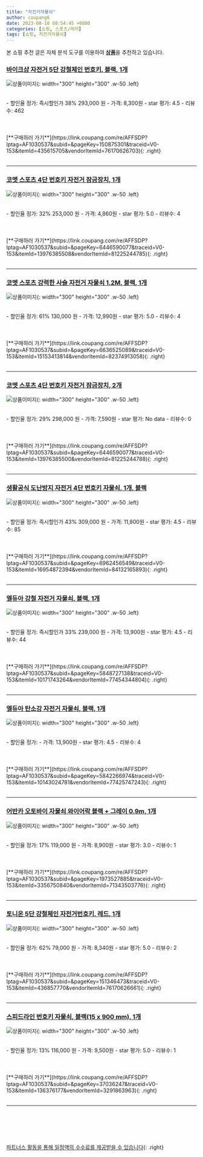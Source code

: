 ```yaml
---
title: "자전거자물쇠"
author: coupang6
date: 2023-08-18 08:54:45 +0800
categories: [쇼핑, 스포츠/레저]
tags: [쇼핑, 자전거자물쇠]
---
```


본 쇼핑 추천 글은 자체 분석 도구를 이용하여 [**상품**](https://link.coupang.com/a/bao1ui)을 추천하고 있습니다.

### [바이크샵 자전거 5단 강철체인 번호키, 블랙, 1개](https://link.coupang.com/re/AFFSDP?lptag=AF1030537&subid=&pageKey=150875301&traceid=V0-153&itemId=435615705&vendorItemId=76170626703)

![상품이미지](https://thumbnail6.coupangcdn.com/thumbnails/remote/230x230ex/image/vendor_inventory/1e8c/9fdb21ad979146e5228e957e0548d045de3fcfe861eb7ef75dbdbef281f4.jpg){: width="300" height="300" .w-50 .left}


<br>
- 할인율 정가: 즉시할인가 38%  293,000   원
- 가격: 8,300원
- star 평가: 4.5
- 리뷰수: 462
<br>
<br>
<br>
<br>
[**구매하러 가기**](https://link.coupang.com/re/AFFSDP?lptag=AF1030537&subid=&pageKey=150875301&traceid=V0-153&itemId=435615705&vendorItemId=76170626703){: .right}
<br>
<br>

---

### [코멧 스포츠 4단 번호키 자전거 잠금장치, 1개](https://link.coupang.com/re/AFFSDP?lptag=AF1030537&subid=&pageKey=6446590077&traceid=V0-153&itemId=13976385508&vendorItemId=81225244785)

![상품이미지](https://thumbnail7.coupangcdn.com/thumbnails/remote/230x230ex/image/retail/images/7798266608223854-8abbb13e-16c1-47db-baa5-6cceadf74b13.jpg){: width="300" height="300" .w-50 .left}


<br>
- 할인율 정가: 32%  253,000   원
- 가격: 4,860원
- star 평가: 5.0
- 리뷰수: 4
<br>
<br>
<br>
<br>
[**구매하러 가기**](https://link.coupang.com/re/AFFSDP?lptag=AF1030537&subid=&pageKey=6446590077&traceid=V0-153&itemId=13976385508&vendorItemId=81225244785){: .right}
<br>
<br>

---

### [코멧 스포츠 강력한 사슬 자전거 자물쇠 1.2M, 블랙, 1개](https://link.coupang.com/re/AFFSDP?lptag=AF1030537&subid=&pageKey=6636525089&traceid=V0-153&itemId=15153413814&vendorItemId=82374913058)

![상품이미지](https://thumbnail6.coupangcdn.com/thumbnails/remote/230x230ex/image/retail/images/7811706626284709-b8f53240-a712-4a23-a887-f787e48f79f4.jpg){: width="300" height="300" .w-50 .left}


<br>
- 할인율 정가: 61%  130,000   원
- 가격: 12,990원
- star 평가: 5.0
- 리뷰수: 4
<br>
<br>
<br>
<br>
[**구매하러 가기**](https://link.coupang.com/re/AFFSDP?lptag=AF1030537&subid=&pageKey=6636525089&traceid=V0-153&itemId=15153413814&vendorItemId=82374913058){: .right}
<br>
<br>

---

### [코멧 스포츠 4단 번호키 자전거 잠금장치, 2개](https://link.coupang.com/re/AFFSDP?lptag=AF1030537&subid=&pageKey=6446590077&traceid=V0-153&itemId=13976385500&vendorItemId=81225244788)

![상품이미지](https://thumbnail10.coupangcdn.com/thumbnails/remote/230x230ex/image/retail/images/7369515150536104-cc31084e-cf89-4be5-a079-d651d272896e.jpg){: width="300" height="300" .w-50 .left}


<br>
- 할인율 정가: 29%  298,000   원
- 가격: 7,590원
- star 평가: No data
- 리뷰수: 0
<br>
<br>
<br>
<br>
[**구매하러 가기**](https://link.coupang.com/re/AFFSDP?lptag=AF1030537&subid=&pageKey=6446590077&traceid=V0-153&itemId=13976385500&vendorItemId=81225244788){: .right}
<br>
<br>

---

### [생활공식 도난방지 자전거 4단 번호키 자물쇠, 1개, 블랙](https://link.coupang.com/re/AFFSDP?lptag=AF1030537&subid=&pageKey=6962456549&traceid=V0-153&itemId=16954872394&vendorItemId=84132165893)

![상품이미지](https://thumbnail7.coupangcdn.com/thumbnails/remote/230x230ex/image/retail/images/1507446791803651-1bfa9b57-9549-4965-967f-3d6eb5798772.jpg){: width="300" height="300" .w-50 .left}


<br>
- 할인율 정가: 즉시할인가 43%  309,000   원
- 가격: 11,800원
- star 평가: 4.5
- 리뷰수: 85
<br>
<br>
<br>
<br>
[**구매하러 가기**](https://link.coupang.com/re/AFFSDP?lptag=AF1030537&subid=&pageKey=6962456549&traceid=V0-153&itemId=16954872394&vendorItemId=84132165893){: .right}
<br>
<br>

---

### [엘듀아 강철 자전거 자물쇠, 블랙, 1개](https://link.coupang.com/re/AFFSDP?lptag=AF1030537&subid=&pageKey=5848727138&traceid=V0-153&itemId=10171743264&vendorItemId=77454344804)

![상품이미지](https://thumbnail9.coupangcdn.com/thumbnails/remote/230x230ex/image/retail/images/9167289128607398-15c64970-0fd9-4400-9964-9aa08980fdc0.jpg){: width="300" height="300" .w-50 .left}


<br>
- 할인율 정가: 즉시할인가 33%  239,000   원
- 가격: 13,900원
- star 평가: 4.5
- 리뷰수: 44
<br>
<br>
<br>
<br>
[**구매하러 가기**](https://link.coupang.com/re/AFFSDP?lptag=AF1030537&subid=&pageKey=5848727138&traceid=V0-153&itemId=10171743264&vendorItemId=77454344804){: .right}
<br>
<br>

---

### [엘듀아 탄소강 자전거 자물쇠, 블랙, 1개](https://link.coupang.com/re/AFFSDP?lptag=AF1030537&subid=&pageKey=5842266974&traceid=V0-153&itemId=10143024781&vendorItemId=77425747243)

![상품이미지](https://thumbnail9.coupangcdn.com/thumbnails/remote/230x230ex/image/retail/images/4089507909385949-07a5d88a-7acc-4366-a69c-8405d60c92a4.jpg){: width="300" height="300" .w-50 .left}


<br>
- 할인율 정가: 
- 가격: 13,900원
- star 평가: 4.5
- 리뷰수: 4
<br>
<br>
<br>
<br>
[**구매하러 가기**](https://link.coupang.com/re/AFFSDP?lptag=AF1030537&subid=&pageKey=5842266974&traceid=V0-153&itemId=10143024781&vendorItemId=77425747243){: .right}
<br>
<br>

---

### [어반카 오토바이 자물쇠 와이어락 블랙 + 그레이 0.9m, 1개](https://link.coupang.com/re/AFFSDP?lptag=AF1030537&subid=&pageKey=1973527885&traceid=V0-153&itemId=3356750840&vendorItemId=71343503776)

![상품이미지](https://thumbnail10.coupangcdn.com/thumbnails/remote/230x230ex/image/retail/images/1667666514567812-6512b59a-64ad-41af-8d0d-80035f5b5877.jpg){: width="300" height="300" .w-50 .left}


<br>
- 할인율 정가: 17%  119,000   원
- 가격: 8,900원
- star 평가: 3.0
- 리뷰수: 1
<br>
<br>
<br>
<br>
[**구매하러 가기**](https://link.coupang.com/re/AFFSDP?lptag=AF1030537&subid=&pageKey=1973527885&traceid=V0-153&itemId=3356750840&vendorItemId=71343503776){: .right}
<br>
<br>

---

### [토니온 5단 강철체인 자전거번호키, 레드, 1개](https://link.coupang.com/re/AFFSDP?lptag=AF1030537&subid=&pageKey=151346473&traceid=V0-153&itemId=436857770&vendorItemId=76170626661)

![상품이미지](https://thumbnail7.coupangcdn.com/thumbnails/remote/230x230ex/image/vendor_inventory/a147/8db3c8678ef522e548e794a2ed71406ae0334f3009c790c1611139858364.jpg){: width="300" height="300" .w-50 .left}


<br>
- 할인율 정가: 62%  79,000   원
- 가격: 8,340원
- star 평가: 5.0
- 리뷰수: 2
<br>
<br>
<br>
<br>
[**구매하러 가기**](https://link.coupang.com/re/AFFSDP?lptag=AF1030537&subid=&pageKey=151346473&traceid=V0-153&itemId=436857770&vendorItemId=76170626661){: .right}
<br>
<br>

---

### [스피드라인 번호키 자물쇠, 블랙(15 x 900 mm), 1개](https://link.coupang.com/re/AFFSDP?lptag=AF1030537&subid=&pageKey=37036247&traceid=V0-153&itemId=136376177&vendorItemId=3291863963)

![상품이미지](https://thumbnail10.coupangcdn.com/thumbnails/remote/230x230ex/image/product/image/vendoritem/2019/04/02/3291863963/51c78c29-8988-4d44-8a14-6f74a19db7f9.jpg){: width="300" height="300" .w-50 .left}


<br>
- 할인율 정가: 13%  116,000   원
- 가격: 9,500원
- star 평가: 5.0
- 리뷰수: 1
<br>
<br>
<br>
<br>
[**구매하러 가기**](https://link.coupang.com/re/AFFSDP?lptag=AF1030537&subid=&pageKey=37036247&traceid=V0-153&itemId=136376177&vendorItemId=3291863963){: .right}
<br>
<br>

---
<br><br><br><br><br> [파트너스 활동을 통해 일정액의 수수료를 제공받을 수 있습니다](https://link.coupang.com/a/bao1ui){: .right}